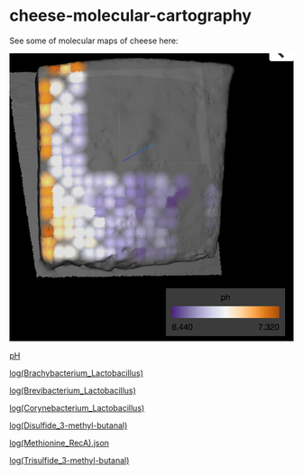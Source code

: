 # cheese-molecular-cartography

See some of molecular maps of cheese here:

<img src="ph_view.png"/>

[pH](https://ili.embl.de/?http://github.com/lfnothias/cheese-molecular-cartography/raw/master/3D_model/20160719130338_v2.stl;http://github.com/lfnothias/cheese-molecular-cartography/raw/master/ili_table/ili2_cheese.csv;https://github.com/lfnothias/cheese-molecular-cartography/raw/master/molecular_snapshots/ph.json)

[log(Brachybacterium_Lactobacillus)](https://ili.embl.de/?http://github.com/lfnothias/cheese-molecular-cartography/raw/master/3D_model/20160719130338_v2.stl;http://github.com/lfnothias/cheese-molecular-cartography/raw/master/ili_table/ili2_cheese.csv;https://github.com/lfnothias/cheese-molecular-cartography/raw/master/molecular_snapshots/log(Brachybacterium_Lactobacillus).json)

[log(Brevibacterium_Lactobacillus)](https://ili.embl.de/?http://github.com/lfnothias/cheese-molecular-cartography/raw/master/3D_model/20160719130338_v2.stl;http://github.com/lfnothias/cheese-molecular-cartography/raw/master/ili_table/ili2_cheese.csv;https://github.com/lfnothias/cheese-molecular-cartography/raw/master/molecular_snapshots/log(Brevibacterium_Lactobacillus).json)

[log(Corynebacterium_Lactobacillus)](https://ili.embl.de/?http://github.com/lfnothias/cheese-molecular-cartography/raw/master/3D_model/20160719130338_v2.stl;http://github.com/lfnothias/cheese-molecular-cartography/raw/master/ili_table/ili2_cheese.csv;https://github.com/lfnothias/cheese-molecular-cartography/raw/master/molecular_snapshots/log(Corynebacterium_Lactobacillus).json)

[log(Disulfide_3-methyl-butanal)](https://ili.embl.de/?http://github.com/lfnothias/cheese-molecular-cartography/raw/master/3D_model/20160719130338_v2.stl;http://github.com/lfnothias/cheese-molecular-cartography/raw/master/ili_table/ili2_cheese.csv;https://github.com/lfnothias/cheese-molecular-cartography/raw/master/molecular_snapshots/log(Disulfide_3-methyl-butanal).json)

[log(Methionine_RecA).json](https://ili.embl.de/?http://github.com/lfnothias/cheese-molecular-cartography/raw/master/3D_model/20160719130338_v2.stl;http://github.com/lfnothias/cheese-molecular-cartography/raw/master/ili_table/ili2_cheese.csv;https://github.com/lfnothias/cheese-molecular-cartography/raw/master/molecular_snapshots/log(Methionine_RecA).json)

[log(Trisulfide_3-methyl-butanal)](https://ili.embl.de/?http://github.com/lfnothias/cheese-molecular-cartography/raw/master/3D_model/20160719130338_v2.stl;http://github.com/lfnothias/cheese-molecular-cartography/raw/master/ili_table/ili2_cheese.csv;https://github.com/lfnothias/cheese-molecular-cartography/raw/master/molecular_snapshots/log(Trisulfide_3-methyl-butanal).json)
